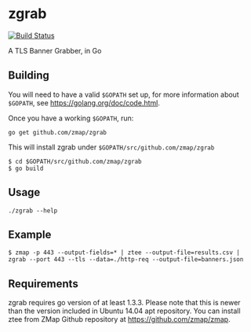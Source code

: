 zgrab
==================

[![Build Status](https://travis-ci.org/zmap/zgrab.svg?branch=master)](https://travis-ci.org/zmap/zgrab)

A TLS Banner Grabber, in Go

## Building

You will need to have a valid `$GOPATH` set up, for more information about `$GOPATH`, see https://golang.org/doc/code.html. 

Once you have a working `$GOPATH`, run: 

```
go get github.com/zmap/zgrab
```

This will install zgrab under `$GOPATH/src/github.com/zmap/zgrab`

```
$ cd $GOPATH/src/github.com/zmap/zgrab
$ go build
```

## Usage

```
./zgrab --help
```

## Example

```
$ zmap -p 443 --output-fields=* | ztee --output-file=results.csv | zgrab --port 443 --tls --data=./http-req --output-file=banners.json
```

## Requirements

zgrab requires go version of at least 1.3.3. Please note that this is newer than the version included in Ubuntu 14.04 apt repository. You can install ztee from ZMap Github repository at https://github.com/zmap/zmap.
